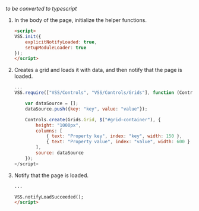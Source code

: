 *to be converted to typescript* 

1. In the body of the page, initialize the helper functions.

	```html
	<script>
    VSS.init({
        explicitNotifyLoaded: true,
        setupModuleLoader: true
    });
	</script>
	```

1. Creates a grid and loads it with data, and then notify that the page is loaded.

	```javascript
	...
    VSS.require(["VSS/Controls", "VSS/Controls/Grids"], function (Controls, Grids) {

        var dataSource = [];
        dataSource.push({key: "key", value: "value"});

        Controls.create(Grids.Grid, $("#grid-container"), {
            height: "1000px",
            columns: [
                { text: "Property key", index: "key", width: 150 },
                { text: "Property value", index: "value", width: 600 }
            ],
            source: dataSource
        });
	</script>
	```

1. Notify that the page is loaded.

	```html
	...
	
    VSS.notifyLoadSucceeded();
    </script>
	```


